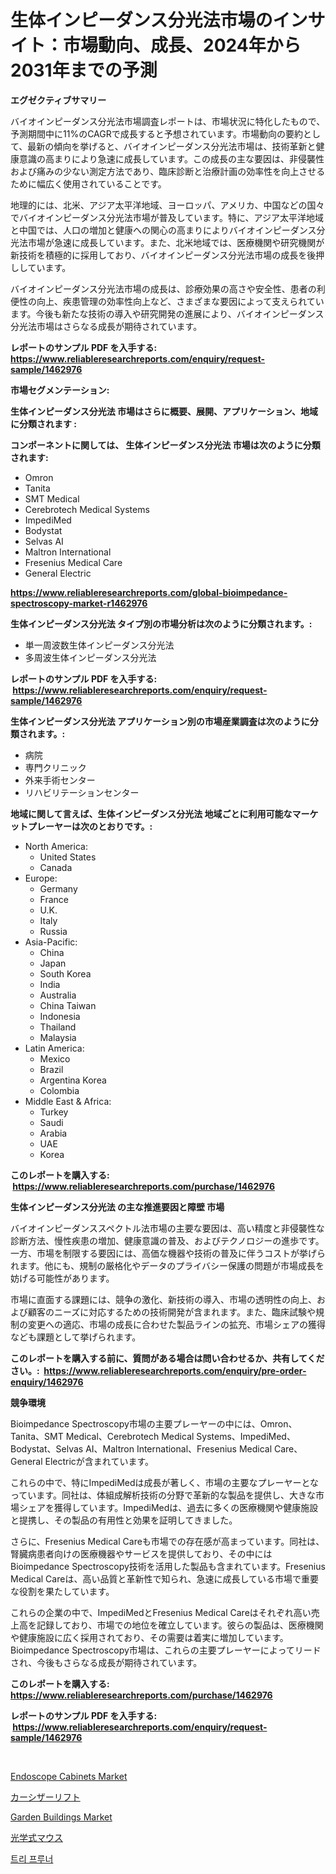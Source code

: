 <p><h1>生体インピーダンス分光法市場のインサイト：市場動向、成長、2024年から2031年までの予測</h1></p><p><strong>エグゼクティブサマリー</strong></p>
<p><p>バイオインピーダンス分光法市場調査レポートは、市場状況に特化したもので、予測期間中に11%のCAGRで成長すると予想されています。市場動向の要約として、最新の傾向を挙げると、バイオインピーダンス分光法市場は、技術革新と健康意識の高まりにより急速に成長しています。この成長の主な要因は、非侵襲性および痛みの少ない測定方法であり、臨床診断と治療計画の効率性を向上させるために幅広く使用されていることです。</p><p>地理的には、北米、アジア太平洋地域、ヨーロッパ、アメリカ、中国などの国々でバイオインピーダンス分光法市場が普及しています。特に、アジア太平洋地域と中国では、人口の増加と健康への関心の高まりによりバイオインピーダンス分光法市場が急速に成長しています。また、北米地域では、医療機関や研究機関が新技術を積極的に採用しており、バイオインピーダンス分光法市場の成長を後押ししています。</p><p>バイオインピーダンス分光法市場の成長は、診療効果の高さや安全性、患者の利便性の向上、疾患管理の効率性向上など、さまざまな要因によって支えられています。今後も新たな技術の導入や研究開発の進展により、バイオインピーダンス分光法市場はさらなる成長が期待されています。</p></p>
<p><strong>レポートのサンプル PDF を入手する: <a href="https://www.reliableresearchreports.com/enquiry/request-sample/1462976">https://www.reliableresearchreports.com/enquiry/request-sample/1462976</a></strong></p>
<p><strong>市場セグメンテーション:</strong></p>
<p><strong> 生体インピーダンス分光法 市場はさらに概要、展開、アプリケーション、地域に分類されます :</strong></p>
<p><strong>コンポーネントに関しては、 生体インピーダンス分光法 市場は次のように分類されます: &nbsp;</strong></p>
<p><ul><li>Omron</li><li>Tanita</li><li>SMT Medical</li><li>Cerebrotech Medical Systems</li><li>ImpediMed</li><li>Bodystat</li><li>Selvas AI</li><li>Maltron International</li><li>Fresenius Medical Care</li><li>General Electric</li></ul></p>
<p><strong><a href="https://www.reliableresearchreports.com/global-bioimpedance-spectroscopy-market-r1462976">https://www.reliableresearchreports.com/global-bioimpedance-spectroscopy-market-r1462976</a></strong></p>
<p><strong> 生体インピーダンス分光法 タイプ別の市場分析は次のように分類されます。:</strong></p>
<p><ul><li>単一周波数生体インピーダンス分光法</li><li>多周波生体インピーダンス分光法</li></ul></p>
<p><strong>レポートのサンプル PDF を入手する: &nbsp;<a href="https://www.reliableresearchreports.com/enquiry/request-sample/1462976">https://www.reliableresearchreports.com/enquiry/request-sample/1462976</a></strong></p>
<p><strong> 生体インピーダンス分光法 アプリケーション別の市場産業調査は次のように分類されます。:</strong></p>
<p><ul><li>病院</li><li>専門クリニック</li><li>外来手術センター</li><li>リハビリテーションセンター</li></ul></p>
<p><strong>地域に関して言えば、生体インピーダンス分光法 地域ごとに利用可能なマーケットプレーヤーは次のとおりです。:</strong></p>
<p><ul>
    <li>
        North America:
        <ul>
            <li>United States</li>
            <li>Canada</li>
        </ul>
    </li>
    <li>
        Europe:
        <ul>
            <li>Germany</li>
            <li>France</li>
            <li>U.K.</li>
            <li>Italy</li>
            <li>Russia</li>
        </ul>
    </li>
    <li>
        Asia-Pacific:
        <ul>
            <li>China</li>
            <li>Japan</li>
            <li>South Korea</li>
            <li>India</li>
            <li>Australia</li>
            <li>China Taiwan</li>
            <li>Indonesia</li>
            <li>Thailand</li>
            <li>Malaysia</li>
        </ul>
    </li>
    <li>
        Latin America:
        <ul>
            <li>Mexico</li>
            <li>Brazil</li>
            <li>Argentina Korea</li>
            <li>Colombia</li>
        </ul>
    </li>
    <li>
        Middle East & Africa:
        <ul>
            <li>Turkey</li>
            <li>Saudi</li>
            <li>Arabia</li>
            <li>UAE</li>
            <li>Korea</li>
        </ul>
    </li>
    </ul></p>
<p><strong>このレポートを購入する: &nbsp;<a href="https://www.reliableresearchreports.com/purchase/1462976">https://www.reliableresearchreports.com/purchase/1462976</a></strong></p>
<p><strong>生体インピーダンス分光法 の主な推進要因と障壁 市場</strong></p>
<p><p>バイオインピーダンススペクトル法市場の主要な要因は、高い精度と非侵襲性な診断方法、慢性疾患の増加、健康意識の普及、およびテクノロジーの進歩です。一方、市場を制限する要因には、高価な機器や技術の普及に伴うコストが挙げられます。他にも、規制の厳格化やデータのプライバシー保護の問題が市場成長を妨げる可能性があります。</p><p>市場に直面する課題には、競争の激化、新技術の導入、市場の透明性の向上、および顧客のニーズに対応するための技術開発が含まれます。また、臨床試験や規制の変更への適応、市場の成長に合わせた製品ラインの拡充、市場シェアの獲得なども課題として挙げられます。</p></p>
<p><strong>このレポートを購入する前に、質問がある場合は問い合わせるか、共有してください。:&nbsp; <a href="https://www.reliableresearchreports.com/enquiry/pre-order-enquiry/1462976">https://www.reliableresearchreports.com/enquiry/pre-order-enquiry/1462976</a></strong></p>
<p><strong>競争環境</strong></p>
<p><p>Bioimpedance Spectroscopy市場の主要プレーヤーの中には、Omron、Tanita、SMT Medical、Cerebrotech Medical Systems、ImpediMed、Bodystat、Selvas AI、Maltron International、Fresenius Medical Care、General Electricが含まれています。</p><p>これらの中で、特にImpediMedは成長が著しく、市場の主要なプレーヤーとなっています。同社は、体組成解析技術の分野で革新的な製品を提供し、大きな市場シェアを獲得しています。ImpediMedは、過去に多くの医療機関や健康施設と提携し、その製品の有用性と効果を証明してきました。</p><p>さらに、Fresenius Medical Careも市場での存在感が高まっています。同社は、腎臓病患者向けの医療機器やサービスを提供しており、その中にはBioimpedance Spectroscopy技術を活用した製品も含まれています。Fresenius Medical Careは、高い品質と革新性で知られ、急速に成長している市場で重要な役割を果たしています。</p><p>これらの企業の中で、ImpediMedとFresenius Medical Careはそれぞれ高い売上高を記録しており、市場での地位を確立しています。彼らの製品は、医療機関や健康施設に広く採用されており、その需要は着実に増加しています。Bioimpedance Spectroscopy市場は、これらの主要プレーヤーによってリードされ、今後もさらなる成長が期待されています。</p></p>
<p><strong>このレポートを購入する: &nbsp; <a href="https://www.reliableresearchreports.com/purchase/1462976">https://www.reliableresearchreports.com/purchase/1462976</a></strong></p>
<p><strong>レポートのサンプル PDF を入手する: &nbsp;<a href="https://www.reliableresearchreports.com/enquiry/request-sample/1462976">https://www.reliableresearchreports.com/enquiry/request-sample/1462976</a></strong><strong></strong></p>
<p>&nbsp;</p>
<p><p><a href="https://www.linkedin.com/pulse/endoscope-cabinets-market-size-outlook-forecast-2024-2031-wwbwc?trackingId=qW5V%2FMIHBOGgLijX5vWXGw%3D%3D">Endoscope Cabinets Market</a></p><p><a href="https://github.com/MosesSpinka1914/Market-Research-Report-List-1/blob/main/312501930718.md">カーシザーリフト</a></p><p><a href="https://www.linkedin.com/pulse/garden-buildings-market-furnishes-information-share-trends-11rrc?trackingId=K2Jx8pHA2JeDLK3dBQSquA%3D%3D">Garden Buildings Market</a></p><p><a href="https://medium.com/@joanne.scott9078/%E5%85%89%E5%AD%A6%E3%83%9E%E3%82%A6%E3%82%B9%E5%B8%82%E5%A0%B4-%E7%AB%B6%E4%BA%89%E5%88%86%E6%9E%90-%E5%B8%82%E5%A0%B4%E5%8B%95%E5%90%91-2031%E5%B9%B4%E3%81%BE%E3%81%A7%E3%81%AE%E4%BA%88%E6%B8%AC-0e845f1b149a">光学式マウス</a></p><p><a href="https://medium.com/@jordanilliamson678678_12326/%EC%88%98%EB%AA%A9%EC%9D%80-%EC%8D%A9%EB%96%A8%EA%B8%B0-%EC%8B%9C%EC%9E%A5-%EC%A0%84%EB%A7%9D-%EC%82%B0%EC%97%85-%EA%B0%9C%EC%9A%94-%EB%B0%8F-%EC%98%88%EC%B8%A1-2024%EB%85%84%EB%B6%80%ED%84%B0-2031%EB%85%84-2182f0e7671f">트리 프루너</a></p></p>